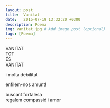 ```yaml
---
layout: post
title:  Vanitat
date:   2015-07-19 13:32:20 +0300
description: Poema
img: vanitat.jpg # Add image post (optional)
tags: [Poema]
---
```


VANITAT  
TOT  
ÉS  
VANITAT  

i molta debilitat  

enfilem-nos amunt!  

buscant fortalesa  
regalem compassió i amor
